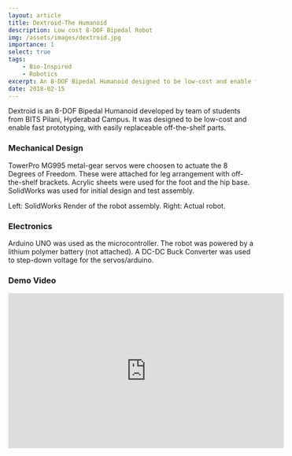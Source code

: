 ```yaml
---
layout: article
title: Dextroid-The Humanoid
description: Low cost 8-DOF Bipedal Robot
img: /assets/images/dextroid.jpg
importance: 1
select: true
tags:
    - Bio-Inspired
    - Robotics
excerpt: An 8-DOF Bipedal Humanoid designed to be low-cost and enable fast prototyping, with easily replaceable off-the-shelf parts.
date: 2018-02-15
---
```


Dextroid is an 8-DOF Bipedal Humanoid developed by team of students from BITS Pilani, Hyderabad Campus. It was designed to be low-cost and enable fast prototyping, with easily replaceable off-the-shelf parts.

### Mechanical Design

TowerPro MG995 metal-gear servos were choosen to actuate the 8 Degrees of Freedom. These were attached for leg arrangement with off-the-shelf brackets. Acrylic sheets were used for the foot and the hip base. SolidWorks was used for initial design and test assembly.

<div class="row">
    <div class="col-sm mt-3 mt-md-0">
        <img class="img-fluid rounded z-depth-1" src="{{ '/assets/images/dextroid2.png' | relative_url }}" alt="" title="Dextroid"/>
    </div>
</div>
<div class="caption">
    Left: SolidWorks Render of the robot assembly. Right: Actual robot.
</div>


### Electronics

Arduino UNO was used as the microcontroller. The robot was powered by a lithium polymer battery (not attached). A DC-DC Buck Converter was used to step-down voltage for the servos/arduino.

### Demo Video

<iframe width="560" height="315" src="https://www.youtube.com/embed/JOigEVpNYiw" frameborder="0" allow="accelerometer; autoplay; clipboard-write; encrypted-media; gyroscope; picture-in-picture" allowfullscreen></iframe>